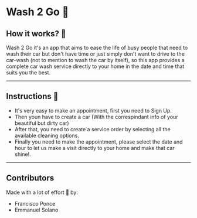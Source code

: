 # Wash 2 Go 🧼 

## How it works? 🚗

Wash 2 Go it's an app that aims to ease the life of busy people that need to wash their car but don't have time or just simply don't want to drive to the car-wash (not to mention to wash the car by itself), so this app provides a complete car wash service directly to your home in the date and time that suits you the best.

---

## Instructions 📝
- It's very easy to make an appointment, first you need to Sign Up.
- Then youn have to create a car (With the correspindant info of your beautiful but dirty car)
- After that, you need to create a service order by selecting all the available cleaning options.
- Finally you need to make the appointment, please select the date and hour to let us make a visit directly to your home and make that car shine!.

---

## Contributors

Made with a lot of effort 💪  by: 

- Francisco Ponce
- Emmanuel Solano
